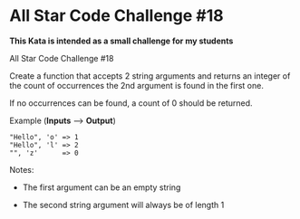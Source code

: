 # All Star Code Challenge #18

**This Kata is intended as a small challenge for my students**

All Star Code Challenge #18

Create a function that accepts 2 string arguments and returns an integer of the count of occurrences the 2nd argument is found in the first one.

If no occurrences can be found, a count of 0 should be returned.

Example (**Inputs** --> **Output**)

```
"Hello", 'o' => 1
"Hello", 'l' => 2
"", 'z'      => 0
```

Notes:

- The first argument can be an empty string

- The second string argument will always be of length 1
